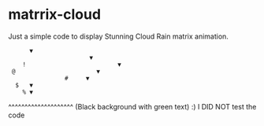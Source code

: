 # matrrix-cloud
Just a simple code to display Stunning Cloud Rain matrix animation.


          ▼
                           ▼
        !                          ▼
     @                       ▼
                    #     ▼
      $   ▼
        % ▼

^^^^^^^^^^^^^^^^^^^^ (Black background with green text)
:) I DID NOT test the code
